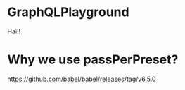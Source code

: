 # GraphQLPlayground
Hai!!

# Why we use passPerPreset?
https://github.com/babel/babel/releases/tag/v6.5.0
